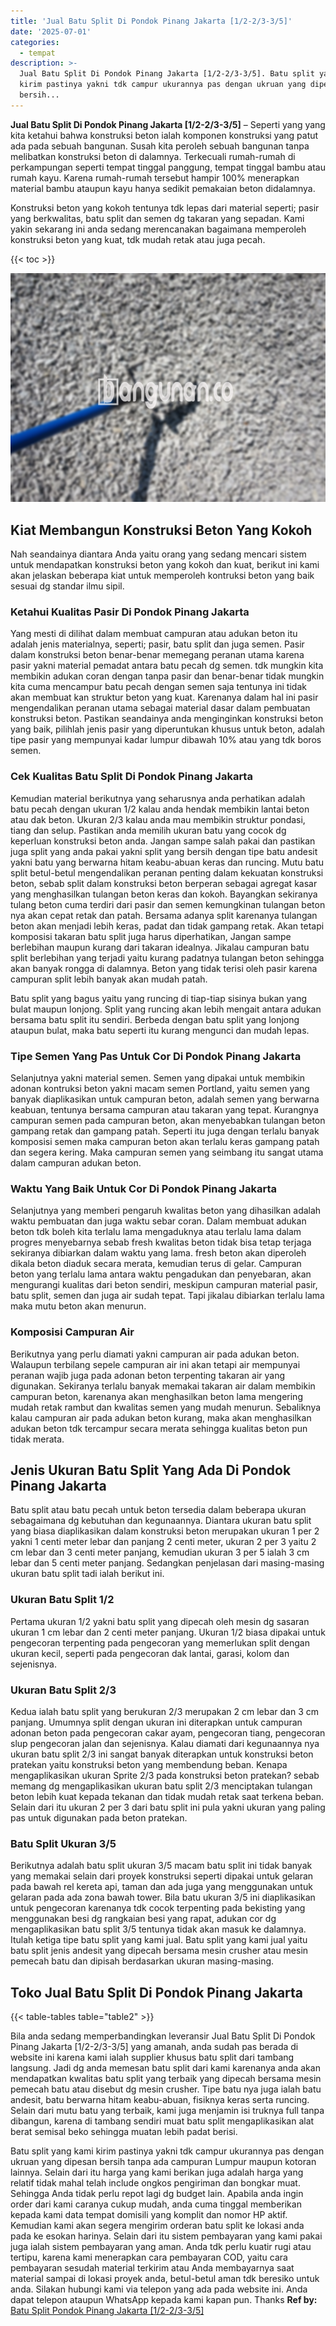 ```yaml
---
title: 'Jual Batu Split Di Pondok Pinang Jakarta [1/2-2/3-3/5]'
date: '2025-07-01'
categories:
  - tempat
description: >-
  Jual Batu Split Di Pondok Pinang Jakarta [1/2-2/3-3/5]. Batu split yang kami
  kirim pastinya yakni tdk campur ukurannya pas dengan ukruan yang dipesan
  bersih...
---
```


**Jual Batu Split Di Pondok Pinang Jakarta \[1/2-2/3-3/5\]** – Seperti yang yang kita ketahui bahwa konstruksi beton ialah komponen konstruksi yang patut ada pada sebuah bangunan. Susah kita peroleh sebuah bangunan tanpa melibatkan konstruksi beton di dalamnya. Terkecuali rumah-rumah di perkampungan seperti tempat tinggal panggung, tempat tinggal bambu atau rumah kayu. Karena rumah-rumah tersebut hampir 100% menerapkan material bambu ataupun kayu hanya sedikit pemakaian beton didalamnya.

Konstruksi beton yang kokoh tentunya tdk lepas dari material seperti; pasir yang berkwalitas, batu split dan semen dg takaran yang sepadan. Kami yakin sekarang ini anda sedang merencanakan bagaimana memperoleh konstruksi beton yang kuat, tdk mudah retak atau juga pecah.

{{< toc >}}

![Jual Batu Split Di Pondok Pinang Jakarta [1/2-2/3-3/5]](/images/jual-batu-split-40.png)

## Kiat Membangun Konstruksi Beton Yang Kokoh

Nah seandainya diantara Anda yaitu orang yang sedang mencari sistem untuk mendapatkan konstruksi beton yang kokoh dan kuat, berikut ini kami akan jelaskan beberapa kiat untuk memperoleh kontruksi beton yang baik sesuai dg standar ilmu sipil.

### Ketahui Kualitas Pasir Di Pondok Pinang Jakarta

Yang mesti di dilihat dalam membuat campuran atau adukan beton itu adalah jenis materialnya, seperti; pasir, batu split dan juga semen. Pasir dalam konstruksi beton benar-benar memegang peranan utama karena pasir yakni material pemadat antara batu pecah dg semen. tdk mungkin kita membikin adukan coran dengan tanpa pasir dan benar-benar tidak mungkin kita cuma mencampur batu pecah dengan semen saja tentunya ini tidak akan membuat kan struktur beton yang kuat. Karenanya dalam hal ini pasir mengendalikan peranan utama sebagai material dasar dalam pembuatan konstruksi beton. Pastikan seandainya anda menginginkan konstruksi beton yang baik, pilihlah jenis pasir yang diperuntukan khusus untuk beton, adalah tipe pasir yang mempunyai kadar lumpur dibawah 10% atau yang tdk boros semen.

### Cek Kualitas Batu Split Di Pondok Pinang Jakarta

Kemudian material berikutnya yang seharusnya anda perhatikan adalah batu pecah dengan ukuran 1/2 kalau anda hendak membikin lantai beton atau dak beton. Ukuran 2/3 kalau anda mau membikin struktur pondasi, tiang dan selup. Pastikan anda memilih ukuran batu yang cocok dg keperluan konstruksi beton anda. Jangan sampe salah pakai dan pastikan juga split yang anda pakai yakni split yang bersih dengan tipe batu andesit yakni batu yang berwarna hitam keabu-abuan keras dan runcing. Mutu batu split betul-betul mengendalikan peranan penting dalam kekuatan konstruksi beton, sebab split dalam konstruksi beton berperan sebagai agregat kasar yang menghasilkan tulangan beton keras dan kokoh. Bayangkan sekiranya tulang beton cuma terdiri dari pasir dan semen kemungkinan tulangan beton nya akan cepat retak dan patah. Bersama adanya split karenanya tulangan beton akan menjadi lebih keras, padat dan tidak gampang retak. Akan tetapi komposisi takaran batu split juga harus diperhatikan, Jangan sampe berlebihan maupun kurang dari takaran idealnya. Jikalau campuran batu split berlebihan yang terjadi yaitu kurang padatnya tulangan beton sehingga akan banyak rongga di dalamnya. Beton yang tidak terisi oleh pasir karena campuran split lebih banyak akan mudah patah.

Batu split yang bagus yaitu yang runcing di tiap-tiap sisinya bukan yang bulat maupun lonjong. Split yang runcing akan lebih mengait antara adukan bersama batu split itu sendiri. Berbeda dengan batu split yang lonjong ataupun bulat, maka batu seperti itu kurang mengunci dan mudah lepas.

### Tipe Semen Yang Pas Untuk Cor Di Pondok Pinang Jakarta

Selanjutnya yakni material semen. Semen yang dipakai untuk membikin adonan kontruksi beton yakni macam semen Portland, yaitu semen yang banyak diaplikasikan untuk campuran beton, adalah semen yang berwarna keabuan, tentunya bersama campuran atau takaran yang tepat. Kurangnya campuran semen pada campuran beton, akan menyebabkan tulangan beton gampang retak dan gampang patah. Seperti itu juga dengan terlalu banyak komposisi semen maka campuran beton akan terlalu keras gampang patah dan segera kering. Maka campuran semen yang seimbang itu sangat utama dalam campuran adukan beton.

### Waktu Yang Baik Untuk Cor Di Pondok Pinang Jakarta

Selanjutnya yang memberi pengaruh kwalitas beton yang dihasilkan adalah waktu pembuatan dan juga waktu sebar coran. Dalam membuat adukan beton tdk boleh kita terlalu lama mengaduknya atau terlalu lama dalam progres menyebarnya sebab fresh kwalitas beton tidak bisa tetap terjaga sekiranya dibiarkan dalam waktu yang lama. fresh beton akan diperoleh dikala beton diaduk secara merata, kemudian terus di gelar. Campuran beton yang terlalu lama antara waktu pengadukan dan penyebaran, akan mengurangi kualitas dari beton sendiri, meskipun campuran material pasir, batu split, semen dan juga air sudah tepat. Tapi jikalau dibiarkan terlalu lama maka mutu beton akan menurun.

### Komposisi Campuran Air

Berikutnya yang perlu diamati yakni campuran air pada adukan beton. Walaupun terbilang sepele campuran air ini akan tetapi air mempunyai peranan wajib juga pada adonan beton terpenting takaran air yang digunakan. Sekiranya terlalu banyak memakai takaran air dalam membikin campuran beton, karenanya akan menghasilkan beton lama mengering mudah retak rambut dan kwalitas semen yang mudah menurun. Sebaliknya kalau campuran air pada adukan beton kurang, maka akan menghasilkan adukan beton tdk tercampur secara merata sehingga kualitas beton pun tidak merata.

## Jenis Ukuran Batu Split Yang Ada Di Pondok Pinang Jakarta

Batu split atau batu pecah untuk beton tersedia dalam beberapa ukuran sebagaimana dg kebutuhan dan kegunaannya. Diantara ukuran batu split yang biasa diaplikasikan dalam konstruksi beton merupakan ukuran 1 per 2 yakni 1 centi meter lebar dan panjang 2 centi meter, ukuran 2 per 3 yaitu 2 cm lebar dan 3 centi meter panjang, kemudian ukuran 3 per 5 ialah 3 cm lebar dan 5 centi meter panjang. Sedangkan penjelasan dari masing-masing ukuran batu split tadi ialah berikut ini.

### Ukuran Batu Split 1/2

Pertama ukuran 1/2 yakni batu split yang dipecah oleh mesin dg sasaran ukuran 1 cm lebar dan 2 centi meter panjang. Ukuran 1/2 biasa dipakai untuk pengecoran terpenting pada pengecoran yang memerlukan split dengan ukuran kecil, seperti pada pengecoran dak lantai, garasi, kolom dan sejenisnya.

### Ukuran Batu Split 2/3

Kedua ialah batu split yang berukuran 2/3 merupakan 2 cm lebar dan 3 cm panjang. Umumnya split dengan ukuran ini diterapkan untuk campuran adonan beton pada pengecoran cakar ayam, pengecoran tiang, pengecoran slup pengecoran jalan dan sejenisnya. Kalau diamati dari kegunaannya nya ukuran batu split 2/3 ini sangat banyak diterapkan untuk konstruksi beton pratekan yaitu konstruksi beton yang membendung beban. Kenapa mengaplikasikan ukuran Sprite 2/3 pada konstruksi beton pratekan? sebab memang dg mengaplikasikan ukuran batu split 2/3 menciptakan tulangan beton lebih kuat kepada tekanan dan tidak mudah retak saat terkena beban. Selain dari itu ukuran 2 per 3 dari batu split ini pula yakni ukuran yang paling pas untuk digunakan pada beton pratekan.

### Batu Split Ukuran 3/5

Berikutnya adalah batu split ukuran 3/5 macam batu split ini tidak banyak yang memakai selain dari proyek konstruksi seperti dipakai untuk gelaran pada bawah rel kereta api, taman dan ada juga yang menggunakan untuk gelaran pada ada zona bawah tower. Bila batu ukuran 3/5 ini diaplikasikan untuk pengecoran karenanya tdk cocok terpenting pada bekisting yang menggunakan besi dg rangkaian besi yang rapat, adukan cor dg mengaplikasikan batu split 3/5 tentunya tidak akan masuk ke dalamnya. Itulah ketiga tipe batu split yang kami jual. Batu split yang kami jual yaitu batu split jenis andesit yang dipecah bersama mesin crusher atau mesin pemecah batu dan dipisah berdasarkan ukuran masing-masing.

## Toko Jual Batu Split Di Pondok Pinang Jakarta

{{< table-tables table="table2" >}}

Bila anda sedang memperbandingkan leveransir Jual Batu Split Di Pondok Pinang Jakarta \[1/2-2/3-3/5\] yang amanah, anda sudah pas berada di website ini karena kami ialah supplier khusus batu split dari tambang langsung. Jadi dg anda memesan batu split dari kami karenanya anda akan mendapatkan kwalitas batu split yang terbaik yang dipecah bersama mesin pemecah batu atau disebut dg mesin crusher. Tipe batu nya juga ialah batu andesit, batu berwarna hitam keabu-abuan, fisiknya keras serta runcing. Selain dari mutu batu yang terbaik, kami juga menjamin isi truknya full tanpa dibangun, karena di tambang sendiri muat batu split mengaplikasikan alat berat semisal beko sehingga muatan lebih padat berisi.

Batu split yang kami kirim pastinya yakni tdk campur ukurannya pas dengan ukruan yang dipesan bersih tanpa ada campuran Lumpur maupun kotoran lainnya. Selain dari itu harga yang kami berikan juga adalah harga yang relatif tidak mahal telah include ongkos pengiriman dan bongkar muat. Sehingga Anda tidak perlu repot lagi dg budget lain. Apabila anda ingin order dari kami caranya cukup mudah, anda cuma tinggal memberikan kepada kami data tempat domisili yang komplit dan nomor HP aktif. Kemudian kami akan segera mengirim orderan batu split ke lokasi anda pada ke esokan harinya. Selain dari itu sistem pembayaran yang kami pakai juga ialah sistem pembayaran yang aman. Anda tdk perlu kuatir rugi atau tertipu, karena kami menerapkan cara pembayaran COD, yaitu cara pembayaran sesudah material terkirim atau Anda membayarnya saat material sampai di lokasi proyek anda, betul-betul aman tdk beresiko untuk anda. Silakan hubungi kami via telepon yang ada pada website ini. Anda dapat telepon ataupun WhatsApp kepada kami kapan pun. Thanks
**Ref by:** [Batu Split Pondok Pinang Jakarta [1/2-2/3-3/5]](https://id.wikipedia.org/wiki/Batu)
